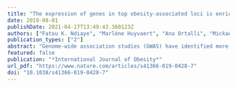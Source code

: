 ```yaml
---
title: "The expression of genes in top obesity-associated loci is enriched in insula and substantia nigra brain regions involved in addiction and reward"
date: 2019-08-01
publishDate: 2021-04-17T13:49:43.360123Z
authors: ["Fatou K. Ndiaye", "Marlène Huyvaert", "Ana Ortalli", "Mickaël Canouil", "Cécile Lecoeur", "Marie Verbanck", "Stéphane Lobbens", "Amna Khamis", "Lorella Marselli", "Piero Marchetti", "Julie Kerr-Conte", "François Pattou", "Michel Marre", "Ronan Roussel", "Beverley Balkau", "Philippe Froguel", "Amélie Bonnefond"]
publication_types: ["2"]
abstract: "Genome-wide association studies (GWAS) have identified more than 250 loci associated with body mass index (BMI) and obesity. However, post-GWAS functional genomic investigations have been inadequate for understanding how these genetic loci physiologically impact disease development. We performed a PCR-free expression assay targeting genes located nearby the GWAS-identified SNPs associated with BMI/obesity in a large panel of human tissues. Furthermore, we analyzed several genetic risk scores (GRS) summing GWAS-identified alleles associated with increased BMI in 4236 individuals. We found that the expression of BMI/obesity susceptibility genes was strongly enriched in the brain, especially in the insula (p = 4.7 × 10–9) and substantia nigra (p = 6.8 × 10–7), which are two brain regions involved in addiction and reward. Inversely, we found that top obesity/BMI-associated loci, including FTO, showed the strongest gene expression enrichment in the two brain regions. Our data suggest for the first time that the susceptibility genes for common obesity may have an effect on eating addiction and reward behaviors through their high expression in substantia nigra and insula, i.e., a different pattern from monogenic obesity genes that act in the hypothalamus and cause hyperphagia. Further epidemiological studies with relevant food behavior phenotypes are necessary to confirm these findings."
featured: false
publication: "*International Journal of Obesity*"
url_pdf: "https://www.nature.com/articles/s41366-019-0428-7"
doi: "10.1038/s41366-019-0428-7"
---
```


